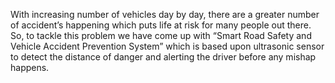 With increasing number of vehicles day by day, there are a greater number of accident’s happening which puts life at risk for many people out there. So, to tackle this problem we have come up with “Smart Road Safety and Vehicle Accident Prevention System” which is based upon ultrasonic sensor to detect the distance of danger and alerting the driver before any mishap happens.
